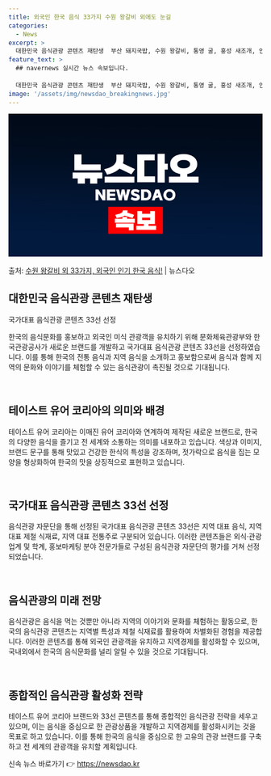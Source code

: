 ```yaml
---
title: 외국인 한국 음식 33가지 수원 왕갈비 외에도 눈길
categories:
  - News
excerpt: >
  대한민국 음식관광 콘텐츠 재탄생  부산 돼지국밥, 수원 왕갈비, 통영 굴, 홍성 새조개, 안동 소주, 양평 …
feature_text: >
  ## navernews 실시간 뉴스 속보입니다.

  대한민국 음식관광 콘텐츠 재탄생  부산 돼지국밥, 수원 왕갈비, 통영 굴, 홍성 새조개, 안동 소주, 양평 …
image: '/assets/img/newsdao_breakingnews.jpg'
---
```


![뉴스다오 속보](/assets/img/newsdao_breakingnews.jpg)

<p>출처: <a href="https://newsdao.kr/4734" rel="dofollow">수원 왕갈비 외 33가지, 외국인 인기 한국 음식!</a> | 뉴스다오</p>

<h2 data-ke-size="size26">대한민국 음식관광 콘텐츠 재탄생</h2>
국가대표 음식관광 콘텐츠 33선 선정

한국의 음식문화를 홍보하고 외국인 미식 관광객을 유치하기 위해 문화체육관광부와 한국관광공사가 새로운 브랜드를 개발하고 국가대표 음식관광 콘텐츠 33선을 선정하였습니다. 이를 통해 한국의 전통 음식과 지역 음식을 소개하고 홍보함으로써 음식과 함께 지역의 문화와 이야기를 체험할 수 있는 음식관광이 촉진될 것으로 기대됩니다.

<p data-ke-size="size16">&nbsp;</p>

<h2 data-ke-size="size26">테이스트 유어 코리아의 의미와 배경</h2>
테이스트 유어 코리아는 이매진 유어 코리아와 연계하여 제작된 새로운 브랜드로, 한국의 다양한 음식을 즐기고 전 세계와 소통하는 의미를 내포하고 있습니다. 색상과 이미지, 브랜드 문구를 통해 맛있고 건강한 한식의 특성을 강조하며, 젓가락으로 음식을 집는 모양을 형상화하여 한국의 맛을 상징적으로 표현하고 있습니다.

<p data-ke-size="size16">&nbsp;</p>

<h2 data-ke-size="size26">국가대표 음식관광 콘텐츠 33선 선정</h2>
음식관광 자문단을 통해 선정된 국가대표 음식관광 콘텐츠 33선은 지역 대표 음식, 지역 대표 제철 식재료, 지역 대표 전통주로 구분되어 있습니다. 이러한 콘텐츠들은 외식·관광업계 및 학계, 홍보마케팅 분야 전문가들로 구성된 음식관광 자문단의 평가를 거쳐 선정되었습니다.

<p data-ke-size="size16">&nbsp;</p>

<h2 data-ke-size="size26">음식관광의 미래 전망</h2>
음식관광은 음식을 먹는 것뿐만 아니라 지역의 이야기와 문화를 체험하는 활동으로, 한국의 음식관광 콘텐츠는 지역별 특성과 제철 식재료를 활용하여 차별화된 경험을 제공합니다. 이러한 콘텐츠를 통해 외국인 관광객을 유치하고 지역경제를 활성화할 수 있으며, 국내외에서 한국의 음식문화를 널리 알릴 수 있을 것으로 기대됩니다.

<p data-ke-size="size16">&nbsp;</p>

<h2 data-ke-size="size26">종합적인 음식관광 활성화 전략</h2>
테이스트 유어 코리아 브랜드와 33선 콘텐츠를 통해 종합적인 음식관광 전략을 세우고 있으며, 이는 음식을 중심으로 한 관광상품을 개발하고 지역경제를 활성화시키는 것을 목표로 하고 있습니다. 이를 통해 한국의 음식을 중심으로 한 고유의 관광 브랜드를 구축하고 전 세계의 관광객을 유치할 계획입니다. 

신속 뉴스 바로가기 👉 <a href="https://newsdao.kr" rel="dofollow">https://newsdao.kr</a>


